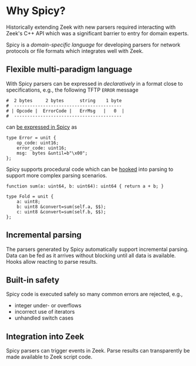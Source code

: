 # Why Spicy?

Historically extending Zeek with new parsers required interacting with Zeek's
C++ API which was a significant barrier to entry for domain experts.

Spicy is a _domain-specific language_ for developing parsers for network protocols
or file formats which integrates well with Zeek.

## Flexible multi-paradigm language

With Spicy parsers can be
expressed in _declaratively_ in a format close to specifications, e.g., the
following TFTP `ERROR` message

```plain
#  2 bytes     2 bytes      string    1 byte
#  -----------------------------------------
# | Opcode |  ErrorCode |   ErrMsg   |   0  |
#  -----------------------------------------
```

can [be expressed in
Spicy](https://docs.zeek.org/projects/spicy/en/latest/tutorial/index.html) as

```spicy
type Error = unit {
    op_code: uint16;
    error_code: uint16;
    msg:  bytes &until=b"\x00";
};
```

Spicy supports procedural code which can be
[hooked](https://docs.zeek.org/projects/spicy/en/latest/programming/parsing.html#unit-hooks)
into parsing to support more complex parsing scenarios.

```spicy
function sum(a: uint64, b: uint64): uint64 { return a + b; }

type Fold = unit {
    a: uint8;
    b: uint8 &convert=sum(self.a, $$);
    c: uint8 &convert=sum(self.b, $$);
};
```

## Incremental parsing

The parsers generated by Spicy automatically support incremental parsing. Data
can be fed as it arrives without blocking until all data is available. Hooks
allow reacting to parse results.

## Built-in safety

Spicy code is executed safely so many common errors are rejected, e.g.,

- integer under- or overflows
- incorrect use of iterators
- unhandled switch cases

## Integration into Zeek

Spicy parsers can trigger events in Zeek. Parse results can transparently be
made available to Zeek script code.
